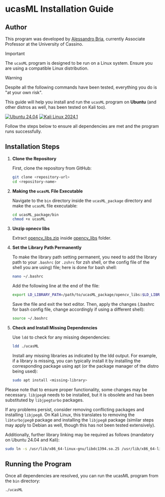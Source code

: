# ucasML Installation Guide

## Author

This program was developed by [Alessandro Bria](https://github.com/abria), currently Associate Professor at the University of Cassino.

> [!IMPORTANT]
> The `ucasML` program is designed to be run on a Linux system. Ensure you are using a compatible Linux distribution.

> [!WARNING]
> Despite all the following commands have been tested, everything you do is "at your own risk".

This guide will help you install and run the `ucasML` program on **Ubuntu** (and other distros as well, has been tested on Kali too). 

[![Ubuntu 24.04](https://img.shields.io/badge/Ubuntu-24.04-E95420?logo=ubuntu&logoColor=white&style=for-the-badge)](https://ubuntu.com/download/desktop)
[![Kali Linux 2024.1](https://img.shields.io/badge/Kali_Linux-2024.1-0057A4?logo=kalilinux&logoColor=white&style=for-the-badge)](https://www.kali.org)

Follow the steps below to ensure all dependencies are met and the program runs successfully.




## Installation Steps

1. **Clone the Repository**

   First, clone the repository from GitHub:

   ```sh
   git clone <repository-url>
   cd <repository-name>
   ```
   
2. **Making the `ucasML` File Executable**


   Navigate to the `bin` directory inside the `ucasML_package` directory and make the `ucasML` file executable:

   ```sh
   cd ucasML_package/bin
   chmod +x ucasML
   ```
3. **Unzip opnecv libs**
   
    Extract [opencv_libs.zip](./opencv_libs.zip) inside [opencv_libs](./opencv_libs) folder.
   
5. **Set the Library Path Permanently**

   To make the library path setting permanent, you need to add the library path to your `.bashrc` (or `.zshrc` for zsh shell, or the config file of the shell you are using) file; here is done for bash shell:

   ```sh
   nano ~/.bashrc
   ```

   Add the following line at the end of the file:

   ```sh
   export LD_LIBRARY_PATH=/path/to/ucasML_package/opencv_libs:$LD_LIBRARY_PATH
   ```
   
   Save the file and exit the text editor. Then, apply the changes (.bashrc for bash config file, change accordingly if using a different shell):

   
   ```sh
   source ~/.bashrc
   ```

6. **Check and Install Missing Dependencies**

   Use `ldd` to check for any missing dependencies:

   ```sh
   ldd ./ucasML
   ```
   Install any missing libraries as indicated by the ldd output. For example, if a library is missing, you can typically install it by installing the corresponding package using apt (or the package manager of the distro being used):

   ```sh
   sudo apt install <missing-library>
   ```

Please note that to ensure proper functionality, some changes may be necessary. `libjpeg8` needs to be installed, but it is obsolete and has been substituted by `libjpegturbo` packages.

If any problems persist, consider removing conflicting packages and installing `libjpeg8`. On Kali Linux, this translates to removing the `libturbojpeg0` package and installing the `libjpeg8` package (similar steps may apply to Debian as well, though this has not been tested extensively).

Additionally, further library linking may be required as follows (mandatory on Ubuntu 24.04 and Kali):

```sh
sudo ln -s /usr/lib/x86_64-linux-gnu/libdc1394.so.25 /usr/lib/x86_64-linux-gnu/libdc1394.so.26
```

## Running the Program

Once all dependencies are resolved, you can run the ucasML program from the `bin` directory:

   ```sh
   ./ucasML
   ```





